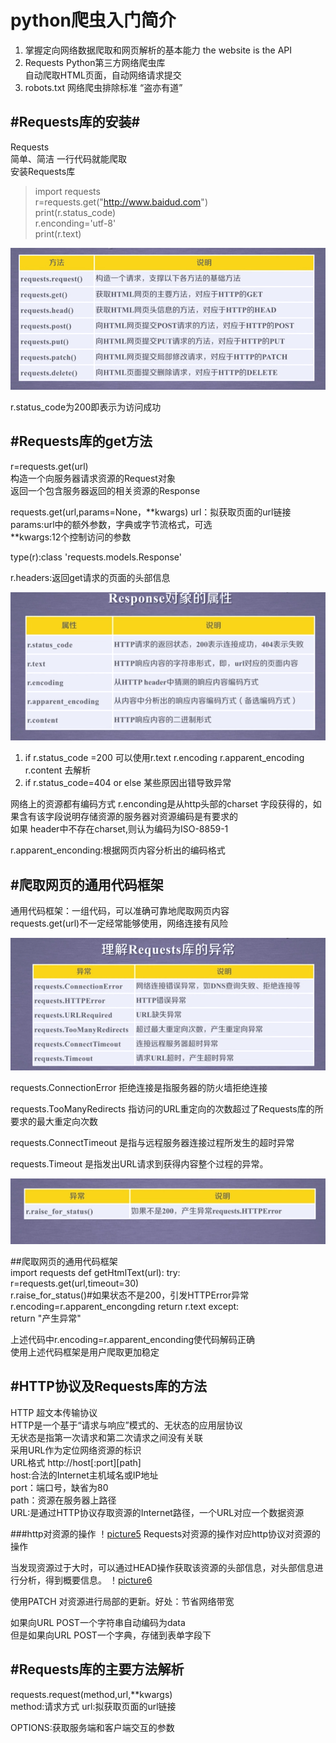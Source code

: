 <h1>python爬虫入门简介</h1>

1. 掌握定向网络数据爬取和网页解析的基本能力
the website is the API
2. Requests Python第三方网络爬虫库   
   自动爬取HTML页面，自动网络请求提交
3. robots.txt 网络爬虫排除标准 “盗亦有道”

#Requests库的安装#
---
Requests   
简单、简洁 一行代码就能爬取  
安装Requests库  


>import requests  
>r=requests.get("http://www.baidud.com")  
>print(r.status_code)  
>r.enconding='utf-8'  
>print(r.text)     


![picture](https://github.com/majikaisteve123456/crawler_notes/blob/master/picture1.png?raw=true)

r.status_code为200即表示为访问成功

#Requests库的get方法
---
r=requests.get(url)  
构造一个向服务器请求资源的Request对象  
返回一个包含服务器返回的相关资源的Response

requests.get(url,params=None，**kwargs)
url：拟获取页面的url链接
params:url中的额外参数，字典或字节流格式，可选  
**kwargs:12个控制访问的参数 

type(r):class 'requests.models.Response'

r.headers:返回get请求的页面的头部信息   



![picture2](https://github.com/majikaisteve123456/crawler_notes/blob/master/picture2.png?raw=true)

1. if r.status_code =200
   可以使用r.text r.encoding r.apparent_encoding r.content 去解析
2. if r.status_code=404 or else
   某些原因出错导致异常

网络上的资源都有编码方式 r.enconding是从http头部的charset 字段获得的，如果含有该字段说明存储资源的服务器对资源编码是有要求的  
如果 header中不存在charset,则认为编码为ISO-8859-1

r.apparent_enconding:根据网页内容分析出的编码格式

#爬取网页的通用代码框架
---
通用代码框架：一组代码，可以准确可靠地爬取网页内容  
requests.get(url)不一定经常能够使用，网络连接有风险    



![picture3](https://github.com/majikaisteve123456/crawler_notes/blob/master/picture3.png?raw=true)

requests.ConnectionError 拒绝连接是指服务器的防火墙拒绝连接  

requests.TooManyRedirects 指访问的URL重定向的次数超过了Requests库的所要求的最大重定向次数

requests.ConnectTimeout 是指与远程服务器连接过程所发生的超时异常

requests.Timeout 是指发出URL请求到获得内容整个过程的异常。

![picture4](https://github.com/majikaisteve123456/crawler_notes/blob/master/picture4.png?raw=true)   


##爬取网页的通用代码框架  
	import requests
    def getHtmlText(url):
        try:  
			r=requests.get(url,timeout=30)  
            r.raise_for_status()#如果状态不是200，引发HTTPError异常  
            r.encoding=r.apparent_encongding
            return r.text
         except:  
            return "产生异常"    

 上述代码中r.encoding=r.apparent_enconding使代码解码正确  
使用上述代码框架是用户爬取更加稳定  

#HTTP协议及Requests库的方法  
---
HTTP 超文本传输协议  
HTTP是一个基于“请求与响应”模式的、无状态的应用层协议  
无状态是指第一次请求和第二次请求之间没有关联  
采用URL作为定位网络资源的标识  
URL格式
http://host[:port][path]  
host:合法的Internet主机域名或IP地址  
port：端口号，缺省为80  
path：资源在服务器上路径   
URL:是通过HTTP协议存取资源的Internet路径，一个URL对应一个数据资源  

###http对资源的操作
！[picture5]()
Requests对资源的操作对应http协议对资源的操作
  
当发现资源过于大时，可以通过HEAD操作获取该资源的头部信息，对头部信息进行分析，得到概要信息。
！[picture6]()  

使用PATCH 对资源进行局部的更新。好处：节省网络带宽   

如果向URL POST一个字符串自动编码为data  
但是如果向URL POST一个字典，存储到表单字段下

#Requests库的主要方法解析
---
requests.request(method,url,**kwargs)  
method:请求方式
url:拟获取页面的url链接 

OPTIONS:获取服务端和客户端交互的参数  





  

 







